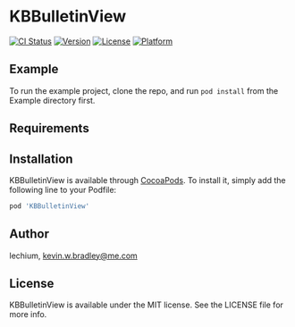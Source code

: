 # KBBulletinView

[![CI Status](https://img.shields.io/travis/lechium/KBBulletinView.svg?style=flat)](https://travis-ci.org/lechium/KBBulletinView)
[![Version](https://img.shields.io/cocoapods/v/KBBulletinView.svg?style=flat)](https://cocoapods.org/pods/KBBulletinView)
[![License](https://img.shields.io/cocoapods/l/KBBulletinView.svg?style=flat)](https://cocoapods.org/pods/KBBulletinView)
[![Platform](https://img.shields.io/cocoapods/p/KBBulletinView.svg?style=flat)](https://cocoapods.org/pods/KBBulletinView)

## Example

To run the example project, clone the repo, and run `pod install` from the Example directory first.

## Requirements

## Installation

KBBulletinView is available through [CocoaPods](https://cocoapods.org). To install
it, simply add the following line to your Podfile:

```ruby
pod 'KBBulletinView'
```

## Author

lechium, kevin.w.bradley@me.com

## License

KBBulletinView is available under the MIT license. See the LICENSE file for more info.
